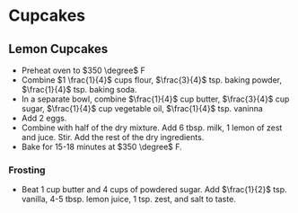# Cupcakes

## Lemon Cupcakes

- Preheat oven to $350 \degree$ F
- Combine $1 \frac{1}{4}$ cups flour, $\frac{3}{4}$ tsp. baking powder, $\frac{1}{4}$ tsp. baking soda.
- In a separate bowl, combine $\frac{1}{4}$ cup butter, $\frac{3}{4}$ cup sugar, $\frac{1}{4}$ cup vegetable oil, $\frac{1}{4}$ tsp. vaninna
- Add 2 eggs.
- Combine with half of the dry mixture. Add 6 tbsp. milk, 1 lemon of zest and juce. Stir. Add the rest of the dry ingredients.
- Bake for 15-18 minutes at $350 \degree$ F.

### Frosting

- Beat 1 cup butter and 4 cups of powdered sugar. Add $\frac{1}{2}$ tsp. vanilla, 4-5 tbsp. lemon juice, 1 tsp. zest, and salt to taste.